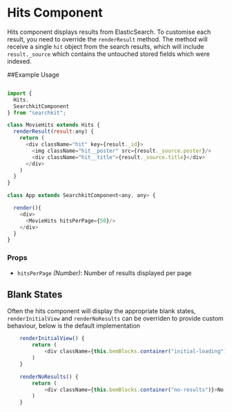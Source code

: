 # Hits Component
Hits component displays results from ElasticSearch. To customise each result, you need to override the `renderResult` method.
The method will receive a single `hit` object from the search results, which will include `result._source` which contains the untouched stored fields which were indexed.

##Example Usage

```js

import {
  Hits,
  SearchkitComponent
} from "searchkit";

class MovieHits extends Hits {
  renderResult(result:any) {
    return (
      <div className="hit" key={result._id}>
        <img className="hit__poster" src={result._source.poster}/>
        <div className="hit__title">{result._source.title}</div>
      </div>
    )
  }
}

class App extends SearchkitComponent<any, any> {

  render(){
    <div>
      <MovieHits hitsPerPage={50}/>
    </div>
  }
}
```

### Props
- `hitsPerPage` *(Number)*: Number of results displayed per page

## Blank States

Often the hits component will display the appropriate blank states, `renderInitialView` and `renderNoResults` can be overriden to provide custom behaviour, below is the default implementation

```js
	renderInitialView() {
		return (
			<div className={this.bemBlocks.container("initial-loading")}></div>
		)
	}

	renderNoResults() {
		return (
			<div className={this.bemBlocks.container("no-results")}>No results</div>
		)
	}


```